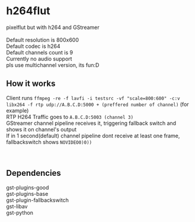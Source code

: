 # h264flut

pixelflut but with h264 and GStreamer<br><br>
Default resolution is 800x600<br>
Default codec is h264<br>
Default channels count is 9<br>
Currently no audio support<br>
pls use multichannel version, its fun:D
<br>

## How it works<br>

Client runs `ffmpeg -re -f lavfi -i testsrc -vf "scale=800:600" -c:v libx264 -f rtp udp://A.B.C.D:5000 + (preffered number of channel)` (for example)<br>
RTP H264 Traffic goes to `A.B.C.D:5003 (channel 3)`<br>
GStreamer channel pipeline receives it, triggering fallback switch and shows it on channel's output<br>
If in 1 second(default) channel pipeline dont receive at least one frame, fallbackswitch shows `NOVIDEO0)0))`<br><br>
<br>

## Dependencies

gst-plugins-good<br>
gst-plugins-base<br>
gst-plugin-fallbackswitch<br>
gst-libav<br>
gst-python
